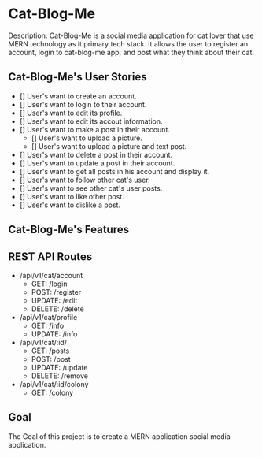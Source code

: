 # Cat-Blog-Me

Description: Cat-Blog-Me is a social media application for cat lover that use MERN technology as it primary tech stack.
it allows the user to register an account, login to cat-blog-me app, and post what they think about their cat.

## Cat-Blog-Me's User Stories

- [] User's want to create an account.
- [] User's want to login to their account.
- [] User's want to edit its profile.
- [] User's want to edit its accout information.
- [] User's want to make a post in their account.
  - [] User's want to upload a picture.
  - [] User's want to upload a picture and text post.
- [] User's want to delete a post in their account.
- [] User's want to update a post in their account.
- [] User's want to get all posts in his account and display it.
- [] User's want to follow other cat's user.
- [] User's want to see other cat's user posts.
- [] User's want to like other post.
- [] User's want to dislike a post.

## Cat-Blog-Me's Features

## REST API Routes

- /api/v1/cat/account
  - GET: /login
  - POST: /register
  - UPDATE: /edit
  - DELETE: /delete
- /api/v1/cat/profile
  - GET: /info
  - UPDATE: /info
- /api/v1/cat/:id/
  - GET: /posts
  - POST: /post
  - UPDATE: /update
  - DELETE: /remove
- /api/v1/cat/:id/colony
  - GET: /colony

## Goal

The Goal of this project is to create a MERN application social media application.
